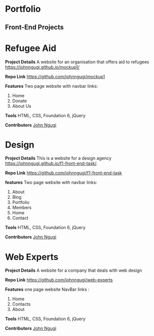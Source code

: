 # Portfolio




## Front-End Projects



# Refugee Aid

**Project Details** A website for an organisation that offers aid to refugees https://johnngugi.github.io/mockup1/

**Repo Link**
https://github.com/johnngugi/mockup1

**Features** Two page website with navbar links:  
1. Home  
2. Donate  
3. About Us

**Tools** HTML, CSS, Foundation 6, jQuery

**Contributors** [John Ngugi](https://github.com/johnngugi)



# Design

**Project Details** This is a website for a design agency
https://johnngugi.github.io/f1-front-end-task/.

**Repo Link**
https://github.com/johnngugi/f1-front-end-task

**features** Two page website with navbar links:  
1. About  
2. Blog  
3. Portfolio  
4. Members  
5. Home  
6. Contact  

**Tools** HTML, CSS, Foundation 6, jQuery

**Contributors** [John Ngugi](https://github.com/johnngugi)



# Web Experts

**Project Details** A website for a company that deals with web design

**Repo Link**
https://github.com/johnngugi/web-experts


**Features** one page website NavBar links :  
1. Home  
2. Contacts  
3. About

**Tools** HTML, CSS, Foundation 6, jQuery

**Contributors** [John Ngugi](https://github.com/johnngugi)
